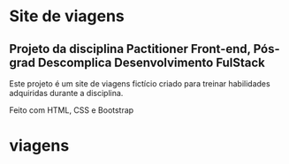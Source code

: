 # Site de viagens

## Projeto da disciplina Pactitioner Front-end, Pós-grad Descomplica Desenvolvimento FulStack

Este projeto é um site de viagens fictício criado para treinar habilidades adquiridas durante a disciplina.

Feito com HTML, CSS e Bootstrap

# viagens

